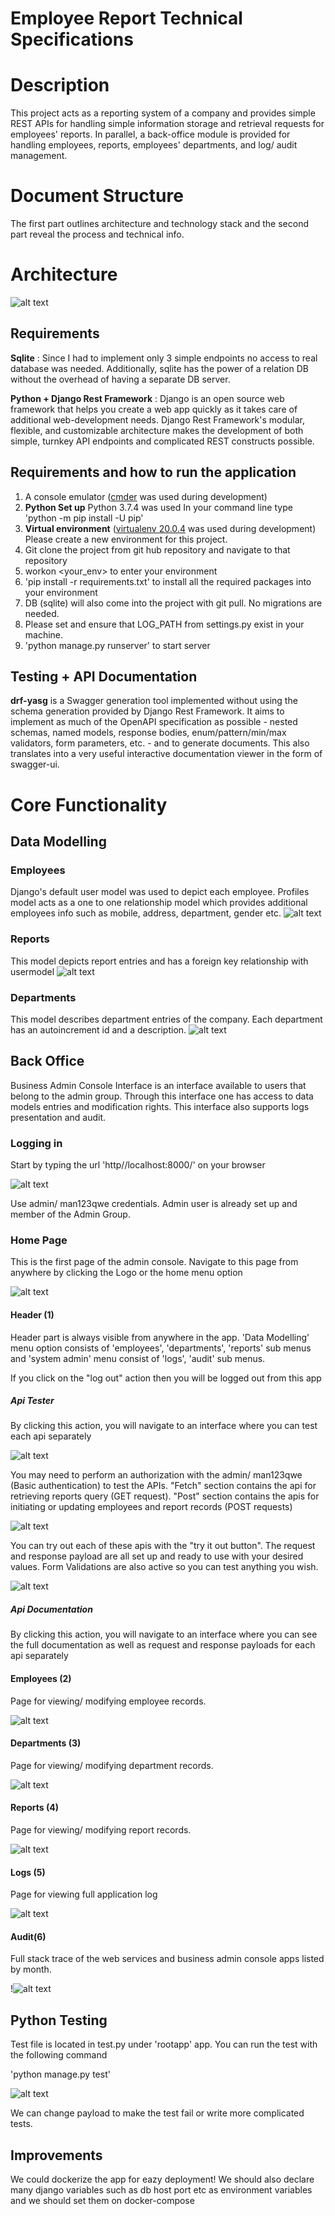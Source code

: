 # Employee Report Technical Specifications

# Description

This project acts as a reporting system of a company and provides simple REST APIs for handling simple information storage and retrieval requests for employees&#39; reports. In parallel, a back-office module is provided for handling employees, reports, employees&#39; departments, and log/ audit management.

# Document Structure

The first part outlines architecture and technology stack and the second part reveal the process and technical info.

# Architecture

![alt text](https://i.imgur.com/Lzyl5BW.png)

## Requirements

**Sqlite** : Since I had to implement only 3 simple endpoints no access to real database was needed. Additionally, sqlite has the power of a relation DB without the overhead of having a separate DB server.

**Python + Django Rest Framework** : Django is an open source web framework that helps you create a web app quickly as it takes care of additional web-development needs. Django Rest Framework&#39;s modular, flexible, and customizable architecture makes the development of both simple, turnkey API endpoints and complicated REST constructs possible.

## Requirements and how to run the application

1. A console emulator ([cmder](https://cmder.net/) was used during development)
2. **Python Set up** Python 3.7.4 was used
In your command line type 'python -m pip install -U pip'
3. **Virtual environment** ([virtualenv 20.0.4](https://pypi.org/project/virtualenv/) was used during development)
 Please create a new environment for this project.
4. Git clone the project from git hub repository and navigate to that repository
5. workon <your_env> to enter your environment
6. 'pip install -r requirements.txt' to install all the required packages into your environment
7. DB (sqlite) will also come into the project with git pull. No migrations are needed.
8. Please set and ensure that LOG_PATH from settings.py exist in your machine.
9. 'python manage.py runserver' to start server

## Testing + API Documentation

**drf-yasg** is a Swagger generation tool implemented without using the schema generation provided by Django Rest Framework. It aims to implement as much of the OpenAPI specification as possible - nested schemas, named models, response bodies, enum/pattern/min/max validators, form parameters, etc. - and to generate documents. This also translates into a very useful interactive documentation viewer in the form of swagger-ui.

# Core Functionality

## Data Modelling

### Employees
Django&#39;s default user model was used to depict each employee. Profiles model acts as a one to one relationship model which provides additional employees info such as mobile, address, department, gender etc.
![alt text](https://i.imgur.com/9NgRFA7.png)

### Reports
This model depicts report entries and has a foreign key relationship with usermodel
![alt text](https://i.imgur.com/frT0l4d.png)

### Departments
This model describes department entries of the company. Each department has an autoincrement id and a description.
![alt text](https://i.imgur.com/frT0l4d.png)


## Back Office

Business Admin Console Interface is an interface available to users that belong to the admin group. Through this interface one has access to data models entries and modification rights. This interface also supports logs presentation and audit.

### Logging in

Start by typing the url &#39;http//localhost:8000/&#39; on your browser

![alt text](https://i.imgur.com/DfMhO3l.png)

Use admin/ man123qwe credentials. Admin user is already set up and member of the Admin Group.

### Home Page

This is the first page of the admin console. Navigate to this page from anywhere by clicking the Logo or the home menu option

![alt text](https://i.imgur.com/QNWXi56.png)

#### Header (1)

Header part is always visible from anywhere in the app. &#39;Data Modelling&#39; menu option consists of &#39;employees&#39;, &#39;departments&#39;, &#39;reports&#39; sub menus and &#39;system admin&#39; menu consist of &#39;logs&#39;, &#39;audit&#39; sub menus.

If you click on the &quot;log out&quot; action then you will be logged out from this app

##### Api Tester

By clicking this action, you will navigate to an interface where you can test each api separately

![alt text](https://i.imgur.com/f0Iu0Om.png)

You may need to perform an authorization with the admin/ man123qwe (Basic authentication) to test the APIs. &quot;Fetch&quot; section contains the api for retrieving reports query (GET request). &quot;Post&quot; section contains the apis for initiating or updating employees and report records (POST requests)

![alt text](https://i.imgur.com/p51eVue.png)

You can try out each of these apis with the &quot;try it out button&quot;. The request and response payload are all set up and ready to use with your desired values. Form Validations are also active so you can test anything you wish.

![alt text](https://i.imgur.com/yDFj8fT.png)

##### Api Documentation

By clicking this action, you will navigate to an interface where you can see the full documentation as well as request and response payloads for each api separately

#### Employees (2)

Page for viewing/ modifying employee records.

![alt text](https://i.imgur.com/fAiZ7mh.png)

#### Departments (3)

Page for viewing/ modifying department records.

![alt text](https://i.imgur.com/p4a8YqM.png)

#### Reports (4)

Page for viewing/ modifying report records.

![alt text](https://i.imgur.com/cskUXS2.png)

#### Logs (5)

Page for viewing full application log

![alt text](https://i.imgur.com/dLqim9y.png)

#### Audit(6)

Full stack trace of the web services and business admin console apps listed by month.

!![alt text](https://i.imgur.com/OjOWzaz.png)

## Python Testing

Test file is located in test.py under &#39;rootapp&#39; app. You can run the test with the following command

'python manage.py test'

![alt text](https://i.imgur.com/qKXmf0A.png)

We can change payload to make the test fail or write more complicated tests.

## Ιmprovements
We could dockerize the app for eazy deployment! We should also declare many django variables such as db host port etc as environment  variables and we should set them on docker-compose
